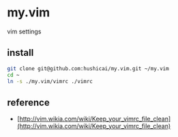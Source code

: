 # my.vim

vim settings

## install

```bash
git clone git@github.com:hushicai/my.vim.git ~/my.vim
cd ~
ln -s ./my.vim/vimrc ./vimrc
```

## reference

- [http://vim.wikia.com/wiki/Keep_your_vimrc_file_clean](http://vim.wikia.com/wiki/Keep_your_vimrc_file_clean)
